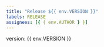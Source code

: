 ```yaml
---
title: "Release ${{ env.VERSION }}"
labels: RELEASE
assignees: [{ { env.AUTHOR } }]
---
```


version: {{ env.VERSION }}
